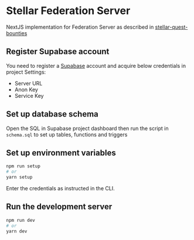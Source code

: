 # Stellar Federation Server
NextJS implementation for Federation Server as described in [stellar-quest-bounties](https://github.com/tyvdh/stellar-quest-bounties/blob/main/bounties/level-2/federation-server.md)


Register Supabase account
--------

You need to register a [Supabase](https://supabase.io) account and acquire below credentials in project Settings:
 
 - Server URL
 - Anon Key
 - Service Key

Set up database schema
--------
Open the SQL in Supabase project dashboard then run the script in `schema.sql` to set up tables, functions and triggers

Set up environment variables
--------

```bash
npm run setup
# or
yarn setup 
```
Enter the credentials as instructed in the CLI.


Run the development server
--------

```bash
npm run dev
# or
yarn dev
```
